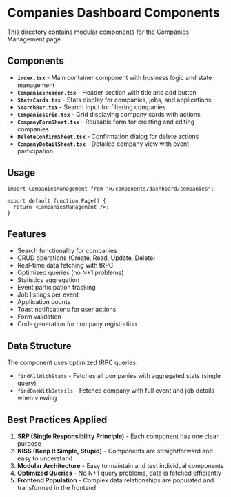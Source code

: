# Companies Dashboard Components

This directory contains modular components for the Companies Management page.

## Components

- **`index.tsx`** - Main container component with business logic and state management
- **`CompaniesHeader.tsx`** - Header section with title and add button
- **`StatsCards.tsx`** - Stats display for companies, jobs, and applications
- **`SearchBar.tsx`** - Search input for filtering companies
- **`CompaniesGrid.tsx`** - Grid displaying company cards with actions
- **`CompanyFormSheet.tsx`** - Reusable form for creating and editing companies
- **`DeleteConfirmSheet.tsx`** - Confirmation dialog for delete actions
- **`CompanyDetailSheet.tsx`** - Detailed company view with event participation

## Usage

```tsx
import CompaniesManagement from "@/components/dashboard/companies";

export default function Page() {
  return <CompaniesManagement />;
}
```

## Features

- Search functionality for companies
- CRUD operations (Create, Read, Update, Delete)
- Real-time data fetching with tRPC
- Optimized queries (no N+1 problems)
- Statistics aggregation
- Event participation tracking
- Job listings per event
- Application counts
- Toast notifications for user actions
- Form validation
- Code generation for company registration

## Data Structure

The component uses optimized tRPC queries:

- `findAllWithStats` - Fetches all companies with aggregated stats (single query)
- `findOneWithDetails` - Fetches company with full event and job details when viewing

## Best Practices Applied

1. **SRP (Single Responsibility Principle)** - Each component has one clear purpose
2. **KISS (Keep It Simple, Stupid)** - Components are straightforward and easy to understand
3. **Modular Architecture** - Easy to maintain and test individual components
4. **Optimized Queries** - No N+1 query problems, data is fetched efficiently
5. **Frontend Population** - Complex data relationships are populated and transformed in the frontend
